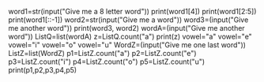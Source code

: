 word1=str(input("Give me a 8 letter word"))
print(word1[4])
print(word1[2:5]) 
print(word1[::-1])
word2=str(input("Give me a word"))
word3=(input("Give me another word"))
print(word3, word2)
wordA=(input("Give me another word"))
ListQ=list(wordA)
z=ListQ.count("a")
print(z)
vowel="a"
vowel="e"
vowel="i"
vowel="o"
vowel="u"
WordZ=(input("Give me one last word"))
ListZ=list(WordZ)
p1=ListZ.count("a")
p2=ListZ.count("e")
p3=ListZ.count("i")
p4=ListZ.count("o")
p5=ListZ.count("u")
print(p1,p2,p3,p4,p5)
